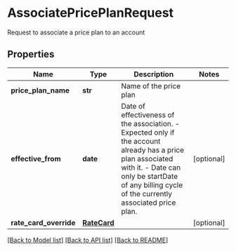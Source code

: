 # AssociatePricePlanRequest

Request to associate a price plan to an account

## Properties
Name | Type | Description | Notes
------------ | ------------- | ------------- | -------------
**price_plan_name** | **str** | Name of the price plan | 
**effective_from** | **date** | Date of effectiveness of the association. - Expected only if the account already has a price plan associated with it. - Date can only be startDate of any billing cycle of the currently associated price plan.  | [optional] 
**rate_card_override** | [**RateCard**](RateCard.md) |  | [optional] 

[[Back to Model list]](../README.md#documentation-for-models) [[Back to API list]](../README.md#documentation-for-api-endpoints) [[Back to README]](../README.md)


